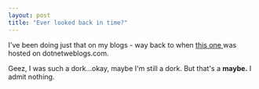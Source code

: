 ```yaml
---
layout: post
title: "Ever looked back in time?"
---
```

 
<p>I've been doing just that on my blogs - way back to when <a href="http://weblogs.asp.net/cfrazier">this one </a>was hosted on 
dotnetweblogs.com.</p>
<p>Geez, I was such a dork...okay, maybe I'm still a dork. But 
that's a <strong>maybe.</strong> I admit nothing.</p>